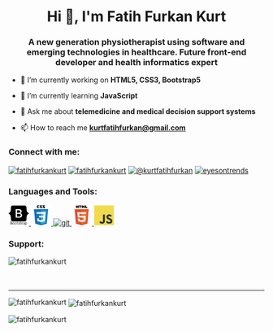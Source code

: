 <h1 align="center">Hi 👋, I'm Fatih Furkan Kurt</h1>
<h3 align="center">A new generation physiotherapist using software and emerging technologies in healthcare. Future front-end developer and health informatics expert</h3>

- 🔭 I’m currently working on **HTML5, CSS3, Bootstrap5**

- 🌱 I’m currently learning **JavaScript**

- 💬 Ask me about **telemedicine and medical decision support systems**

- 📫 How to reach me **kurtfatihfurkan@gmail.com**

<h3 align="left">Connect with me:</h3>
<p align="left">
<a href="https://linkedin.com/in/fatihfurkankurt" target="blank"><img align="center" src="https://raw.githubusercontent.com/rahuldkjain/github-profile-readme-generator/master/src/images/icons/Social/linked-in-alt.svg" alt="fatihfurkankurt" height="30" width="40" /></a>
<a href="https://instagram.com/fatihfurkankurt" target="blank"><img align="center" src="https://raw.githubusercontent.com/rahuldkjain/github-profile-readme-generator/master/src/images/icons/Social/instagram.svg" alt="fatihfurkankurt" height="30" width="40" /></a>
<a href="https://medium.com/@kurtfatihfurkan" target="blank"><img align="center" src="https://raw.githubusercontent.com/rahuldkjain/github-profile-readme-generator/master/src/images/icons/Social/medium.svg" alt="@kurtfatihfurkan" height="30" width="40" /></a>
<a href="https://www.youtube.com/@EyesOnTrends" target="blank"><img align="center" src="https://raw.githubusercontent.com/rahuldkjain/github-profile-readme-generator/master/src/images/icons/Social/youtube.svg" alt="eyesontrends" height="30" width="40" /></a>
</p>

<h3 align="left">Languages and Tools:</h3>
<p align="left"> <a href="https://getbootstrap.com" target="_blank" rel="noreferrer"> <img src="https://raw.githubusercontent.com/devicons/devicon/master/icons/bootstrap/bootstrap-plain-wordmark.svg" alt="bootstrap" width="40" height="40"/> </a> <a href="https://www.w3schools.com/css/" target="_blank" rel="noreferrer"> <img src="https://raw.githubusercontent.com/devicons/devicon/master/icons/css3/css3-original-wordmark.svg" alt="css3" width="40" height="40"/> </a> <a href="https://git-scm.com/" target="_blank" rel="noreferrer"> <img src="https://www.vectorlogo.zone/logos/git-scm/git-scm-icon.svg" alt="git" width="40" height="40"/> </a> <a href="https://www.w3.org/html/" target="_blank" rel="noreferrer"> <img src="https://raw.githubusercontent.com/devicons/devicon/master/icons/html5/html5-original-wordmark.svg" alt="html5" width="40" height="40"/> </a> <a href="https://developer.mozilla.org/en-US/docs/Web/JavaScript" target="_blank" rel="noreferrer"> <img src="https://raw.githubusercontent.com/devicons/devicon/master/icons/javascript/javascript-original.svg" alt="javascript" width="40" height="40"/> </a> </p>

<h3 align="left">Support:</h3>
<p><a href="https://www.buymeacoffee.com/fatihfurkankurt"> <img align="left" src="https://cdn.buymeacoffee.com/buttons/v2/default-yellow.png" height="50" width="210" alt="fatihfurkankurt" /></a></p><br><br><br><hr>

<p><img align="left" src="https://github-readme-stats.vercel.app/api/top-langs?username=fatihfurkankurt&show_icons=true&locale=en&layout=compact" alt="fatihfurkankurt" /></p>

<p>&nbsp;<img align="center" src="https://github-readme-stats.vercel.app/api?username=fatihfurkankurt&show_icons=true&locale=en" alt="fatihfurkankurt" /></p>

<p><img align="center" src="https://github-readme-streak-stats.herokuapp.com/?user=fatihfurkankurt&" alt="fatihfurkankurt" /></p>

